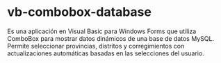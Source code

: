 # vb-combobox-database
Es una aplicación en Visual Basic para Windows Forms que utiliza ComboBox para mostrar datos dinámicos de una base de datos MySQL. Permite seleccionar provincias, distritos y corregimientos con actualizaciones automáticas basadas en las selecciones del usuario.
